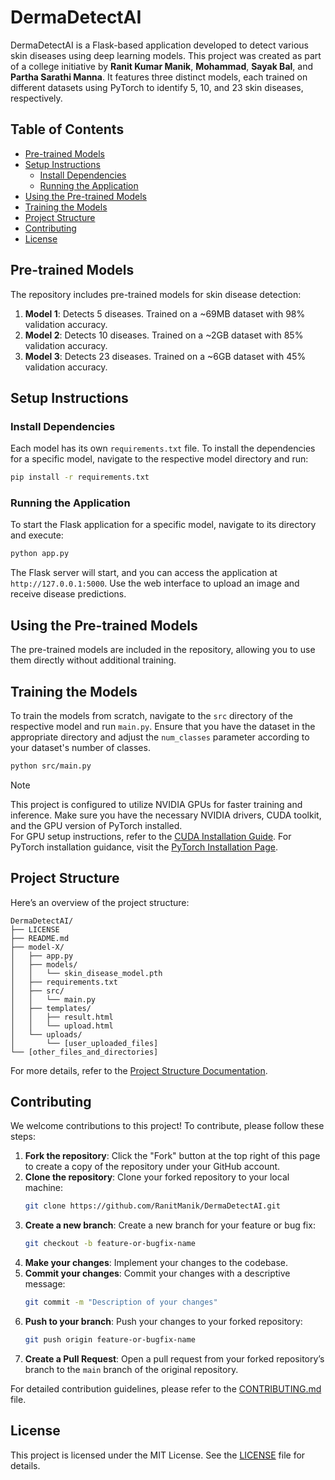 # DermaDetectAI

DermaDetectAI is a Flask-based application developed to detect various skin diseases using deep learning models. This project was created as part of a college initiative by **Ranit Kumar Manik**, **Mohammad**, **Sayak Bal**, and **Partha Sarathi Manna**. It features three distinct models, each trained on different datasets using PyTorch to identify 5, 10, and 23 skin diseases, respectively.

## Table of Contents

- [Pre-trained Models](#pre-trained-models)
- [Setup Instructions](#setup-instructions)
    - [Install Dependencies](#install-dependencies)
    - [Running the Application](#running-the-application)
- [Using the Pre-trained Models](#using-the-pre-trained-models)
- [Training the Models](#training-the-models)
- [Project Structure](#project-structure)
- [Contributing](#contributing)
- [License](#license)

## Pre-trained Models

The repository includes pre-trained models for skin disease detection:

1. **Model 1**: Detects 5 diseases. Trained on a ~69MB dataset with 98% validation accuracy.
2. **Model 2**: Detects 10 diseases. Trained on a ~2GB dataset with 85% validation accuracy.
3. **Model 3**: Detects 23 diseases. Trained on a ~6GB dataset with 45% validation accuracy.

## Setup Instructions

### Install Dependencies

Each model has its own `requirements.txt` file. To install the dependencies for a specific model, navigate to the respective model directory and run:

```bash
pip install -r requirements.txt
```

### Running the Application

To start the Flask application for a specific model, navigate to its directory and execute:

```bash
python app.py
```

The Flask server will start, and you can access the application at `http://127.0.0.1:5000`. Use the web interface to upload an image and receive disease predictions.

## Using the Pre-trained Models

The pre-trained models are included in the repository, allowing you to use them directly without additional training.

## Training the Models

To train the models from scratch, navigate to the `src` directory of the respective model and run `main.py`. Ensure that you have the dataset in the appropriate directory and adjust the `num_classes` parameter according to your dataset's number of classes.

```bash
python src/main.py
```

> [!NOTE]
>  This project is configured to utilize NVIDIA GPUs for faster training and inference. Make sure you have the necessary NVIDIA drivers, CUDA toolkit, and the GPU version of PyTorch installed. <br/>
> For GPU setup instructions, refer to the [CUDA Installation Guide](https://docs.nvidia.com/cuda/cuda-installation-guide). For PyTorch installation guidance, visit the [PyTorch Installation Page](https://pytorch.org/get-started/locally/).

## Project Structure

Here’s an overview of the project structure:

```
DermaDetectAI/
├── LICENSE
├── README.md
├── model-X/
│   ├── app.py
│   ├── models/
│   │   └── skin_disease_model.pth
│   ├── requirements.txt
│   ├── src/
│   │   └── main.py
│   ├── templates/
│   │   ├── result.html
│   │   └── upload.html
│   └── uploads/
│       └── [user_uploaded_files]
└── [other_files_and_directories]
```

For more details, refer to the [Project Structure Documentation](docs/project_structure.md).

## Contributing

We welcome contributions to this project! To contribute, please follow these steps:

1. **Fork the repository**: Click the "Fork" button at the top right of this page to create a copy of the repository under your GitHub account.
2. **Clone the repository**: Clone your forked repository to your local machine:
    ```bash
    git clone https://github.com/RanitManik/DermaDetectAI.git
    ```
3. **Create a new branch**: Create a new branch for your feature or bug fix:
    ```bash
    git checkout -b feature-or-bugfix-name
    ```
4. **Make your changes**: Implement your changes to the codebase.
5. **Commit your changes**: Commit your changes with a descriptive message:
    ```bash
    git commit -m "Description of your changes"
    ```
6. **Push to your branch**: Push your changes to your forked repository:
    ```bash
    git push origin feature-or-bugfix-name
    ```
7. **Create a Pull Request**: Open a pull request from your forked repository’s branch to the `main` branch of the original repository.

For detailed contribution guidelines, please refer to the [CONTRIBUTING.md](.github/CONTRIBUTING.md) file.

## License

This project is licensed under the MIT License. See the [LICENSE](LICENSE) file for details.
